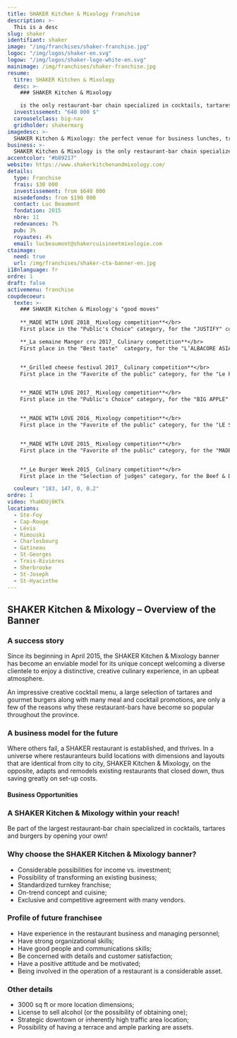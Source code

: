 ```yaml
---
title: SHAKER Kitchen & Mixology Franchise
description: >-
  This is a desc
slug: shaker
identifiant: shaker
image: "/img/franchises/shaker-franchise.jpg"
logoc: "/img/logos/shaker-en.svg"
logow: "/img/logos/shaker-logo-white-en.svg"
mainimage: /img/franchises/shaker-franchise.jpg
resume:
  titre: SHAKER Kitchen & Mixology
  desc: >-
    ### SHAKER Kitchen & Mixology 

    is the only restaurant-bar chain specialized in cocktails, tartares and gourmet burgers. Its chic industrial _décor_ welcomes customers of all ages, from lunch to late nights, to "Live the SHAKER experience", and enjoy great weekly promotions. 
  investissement: "640 000 $"
  carouselclass: big-nav
  gridholder: shakermarg
imagedesc: >-
  SHAKER Kitchen & Mixology: the perfect venue for business lunches, trendy dinners or a night out.  
business: >-
  SHAKER Kitchen & Mixology is the only restaurant-bar chain specialized in cocktails, tartares and gourmet burgers. Its chic industrial _décor_ welcomes customers of all ages, from lunch to late nights, to "Live the SHAKER experience", and enjoy great weekly promotions.
accentcolor: "#b89217"
website: https://www.shakerkitchenandmixology.com/
details:
  type: Franchise
  frais: $30 000
  investissement: from $640 000 
  misedefonds: from $190 000
  contact: Luc Beaumont
  fondation: 2015
  nbre: 11
  redevances: 7%
  pub: 3%
  royautes: 4%
  email: lucbeaumont@shakercuisineetmixologie.com
ctaimage: 
  need: true
  url: /img/franchises/shaker-cta-banner-en.jpg
i18nlanguage: fr
ordre: 1
draft: false
activemenu: franchise
coupdecoeur: 
  texte: >-
    ### SHAKER Kitchen & Mixology's "good moves"
	
	**_MADE WITH LOVE 2018_ Mixology competition**</br>
    First place in the "Public's Choice" category, for the "JUSTIFY" cocktail

    **_La semaine Manger cru 2017_ Culinary competition**</br>
    First place in the "Best taste"  category, for the "L’ALBACORE ASIATIQUE" tartare


    **_Grilled cheese festival 2017_ Culinary competition**</br>
    First place in the "Favorite of the public" category, for the "Le P'TIT BAVEUX" grilled cheese


    **_MADE WITH LOVE 2017_ Mixology competition**</br>
    First place in the "Public's Choice" category, for the "BIG APPLE" cocktail


    **_MADE WITH LOVE 2016_ Mixology competition**</br>
    First place in the "Favorite of the public" category, for the "LE SHAMAN" cocktail


    **_MADE WITH LOVE 2015_ Mixology competition**</br>
    First place in the "Favorite of the public" category, for the "MADE WITH LOVE" cocktail


    **_Le Burger Week 2015_ Culinary competition**</br>
    First place in the "Selection of judges" category, for the Beef & Duck burger

  couleur: "183, 147, 0, 0.2"
ordre: 1
video: YhaHDUj8KTk
locations:
  - Ste-Foy
  - Cap-Rouge
  - Lévis
  - Rimouski
  - Charlesbourg
  - Gatineau
  - St-Georges
  - Trois-Rivières
  - Sherbrooke
  - St-Joseph
  - St-Hyacinthe
---
```

## SHAKER Kitchen & Mixology – Overview of the Banner 

### A success story 

Since its beginning in April 2015, the SHAKER Kitchen & Mixology banner has become an enviable model for its unique concept welcoming a diverse clientele to enjoy a distinctive, creative culinary experience, in an upbeat atmosphere.

An impressive creative cocktail menu, a large selection of tartares and gourmet burgers along with many meal and cocktail promotions, are only a few of the reasons why these restaurant-bars have become so popular throughout the province.

### A business model for the future

Where others fail, a SHAKER restaurant is established, and thrives. In a universe where restauranteurs build locations with dimensions and layouts that are identical from city to city, SHAKER Kitchen & Mixology, on the opposite, adapts and remodels existing restaurants that closed down, thus saving greatly on set-up costs.

#### Business Opportunities

### A SHAKER Kitchen & Mixology within your reach!

Be part of the largest restaurant-bar chain specialized in cocktails, tartares and burgers by opening your own!

### Why choose the SHAKER Kitchen & Mixology banner?

- Considerable possibilities for income vs. investment;
- Possibility of transforming an existing business;
- Standardized turnkey franchise; 
- On-trend concept and cuisine;
- Exclusive and competitive agreement with many vendors.

### Profile of future franchisee 

- Have experience in the restaurant business and managing personnel; 
- Have strong organizational skills;
- Have good people and communications skills;
- Be concerned with details and customer satisfaction;
- Have a positive attitude and be motivated;
- Being involved in the operation of a restaurant is a considerable asset. 

### Other details

- 3000 sq ft or more location dimensions;
- License to sell alcohol (or the possibility of obtaining one);
- Strategic downtown or inherently high traffic area location;
- Possibility of having a terrace and ample parking are assets.

